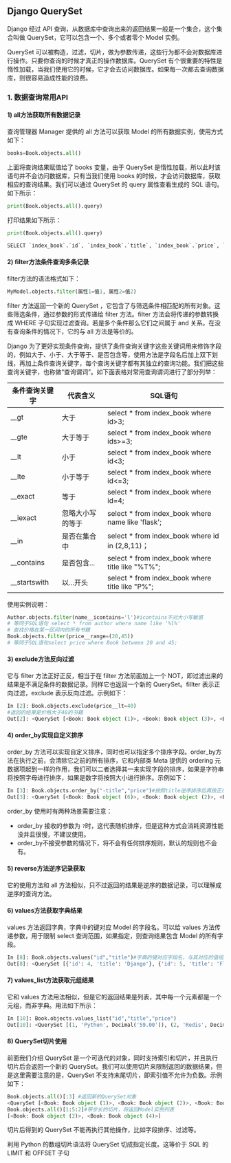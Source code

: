 ## Django QuerySet

Django 经过 API 查询，从数据库中查询出来的返回结果一般是一个集合，这个集合叫做 QuerySet，它可以包含一个、多个或者零个 Model 实例。

QuerySet 可以被构造，过滤，切片，做为参数传递，这些行为都不会对数据库进行操作。只要你查询的时候才真正的操作数据库。QuerySet 有个很重要的特性是惰性加载，当我们使用它的时候，它才会去访问数据库。如果每一次都去查询数据库，则很容易造成性能的浪费。

### 1. 数据查询常用API

#### 1) all方法获取所有数据记录

查询管理器 Manager 提供的 all 方法可以获取 Model 的所有数据实例，使用方式如下：

```python
books=Book.objects.all()
```

上面将查询结果赋值给了 books 变量，由于 QuerySet 是惰性加载，所以此时该语句并不会访问数据库，只有当我们使用 books 的时候，才会访问数据库，获取相应的查询结果。我们可以通过 QuerySet 的 query 属性查看生成的 SQL 语句。如下所示：

```python
print(Book.objects.all().query)
```

打印结果如下所示：
```python
print(Book.objects.all().query)

SELECT `index_book`.`id`, `index_book`.`title`, `index_book`.`price`, `index_book`.`retail_price`, `index_book`.`pub_id` FROM `index_book`
```

#### 2) filter方法条件查询多条记录

filter方法的语法格式如下：

```python
MyModel.objects.filter(属性1=值1, 属性2=值2)
```

filter 方法返回一个新的 QuerySet ，它包含了与筛选条件相匹配的所有对象。这些筛选条件，通过参数的形式传递给 filter 方法。filter 方法会将传递的参数转换成 WHERE 子句实现过滤查询。若是多个条件那么它们之间属于 and 关系。在没有查询条件的情况下，它的与 all 方法是等价的。

Django 为了更好实现条件查询，提供了条件查询关键字这些关键词用来修饰字段的，例如大于、小于、大于等于、是否包含等，使用方法是字段名后加上双下划线，再加上条件查询关键字，每个查询关键字都有其独立的查询功能。我们把这些查询关键字，也称做“查询谓词”。如下面表格对常用查询谓词进行了部分列举：

| 条件查询关键字 | 代表含义         | SQL语句                                           |
| -------------- | ---------------- | ------------------------------------------------- |
| __gt           | 大于             | select * from index_book where id>3;              |
| __gte          | 大于等于         | select * from index_book where ids>=3;            |
| __lt           | 小于             | select * from index_book where  id<3;             |
| __lte          | 小于等于         | select * from index_book where id<=3;             |
| __exact        | 等于             | select * from index_book where id=4;              |
| __iexact       | 忽略大小写的等于 | select * from index_book where name like 'flask'; |
| __in           | 是否在集合中     | select * from index_book where id in (2,8,11)；   |
| __contains     | 是否包含...      | select * from index_book where title like "%T%";  |
| __startswith   | 以...开头        | select * from index_book where title like "P%";   |


使用实例说明：

```python
Author.objects.filter(name__icontains='l')#icontains不对大小写敏感
# 等同于SQL语句 select * from author where name like '%l%'
# 查找价格在某一区间内的所有书籍
Book.objects.filter(price__range=(20,45))
# 等同于SQL语句select price where Book between 20 and 45;
```

#### 3) exclude方法反向过滤

它与 filter 方法正好正反，相当于在 filter 方法前面加上一个 NOT，即过滤出来的结果是不满足条件的数据记录。同样它也返回一个新的 QuerySet。fillter 表示正向过滤，exclude 表示反向过滤。示例如下：

```python
In [2]: Book.objects.exclude(price__lt=40)
#返回的结果是价格大于40的书籍
Out[2]: <QuerySet [<Book: Book object (1)>, <Book: Book object (3)>, <Book: Book object (4)>, <Book: Book object (5)>]>
```

#### 4) order_by实现自定义排序

order_by 方法可以实现自定义排序，同时也可以指定多个排序字段。order_by方法在执行之前，会清除它之前的所有排序，它和内部类 Meta 提供的 ordering 元数据项起到一样的作用，我们可以二者选择其一来实现字段的排序，如果是字符串将按照字母进行排序，如果是数字将按照大小进行排序。示例如下：

```python
In [3]: Book.objects.order_by("-title","price")#按照title逆序排序后再按正序排列
Out[3]: <QuerySet [<Book: Book object (6)>, <Book: Book object (2)>, <Book: Book object (1)>, <Book: Book object (3)>, <Book: Book object (5)>, <Book: Book object (4)>]>
```

order_by 使用时有两种场景需要注意：

- order_by 接收的参数为 `?`时，这代表随机排序，但是这种方式会消耗资源性能没并且很慢，不建议使用。
- order_by不接受参数的情况下，将不会有任何排序规则，默认的规则也不会有。

#### 5) reverse方法逆序记录获取

它的使用方法和 all 方法相似，只不过返回的结果是逆序的数据记录，可以理解成逆序的查询方法。

#### 6) values方法获取字典结果

values 方法返回字典，字典中的键对应 Model 的字段名。可以给 values 方法传递参数，用于限制 select 查询范围，如果指定，则查询结果包含 Model 的所有字段。

```python
In [8]: Book.objects.values("id","title")#字典的键对应字段名，与其对应的值组成键值对
Out[8]: <QuerySet [{'id': 4, 'title': 'Django'}, {'id': 5, 'title': 'Flask'}, {'id': 3, 'title': 'Java'}, {'id': 1, 'title': 'Python'}, {'id': 2, 'title': 'Redis'}, {'id': 6, 'title': 'Tornado'}]>
```

#### 7) values_list方法获取元组结果

它和 values 方法用法相似，但是它的返回结果是列表，其中每一个元素都是一个元组，而非字典。用法如下所示：

```python
In [10]: Book.objects.values_list("id","title","price")
Out[10]: <QuerySet [(1, 'Python', Decimal('59.00')), (2, 'Redis', Decimal('25.00')), (3, 'Java', Decimal('45.00')), (4, 'Django', Decimal('65.00')), (5, 'Flask', Decimal('45.00')), (6, 'Tornado', Decimal('35.00'))]>
```

#### 8) QuerySet切片使用

前面我们介绍 QuerySet 是一个可迭代的对象，同时支持索引和切片，并且执行切片后会返回一个新的 QuerySet。我们可以使用切片来限制返回的数据结果，但是这里需要注意的是，QuerySet 不支持末尾切片，即索引值不允许为负数。示例如下：

```python
Book.objects.all()[:3] #返回新的QuerySet对象
<QuerySet [<Book: Book object (1)>, <Book: Book object (2)>, <Book: Book object (3)>]>
Book.objects.all()[1:5:2]#带步长的切片，将返回Model实例列表
[<Book: Book object (2)>, <Book: Book object (4)>]
```

切片后得到的 QuerySet 不能再执行其他操作，比如字段排序、过滤等。

利用 Python 的数组切片语法将 QuerySet 切成指定长度。这等价于 SQL 的 LIMIT 和 OFFSET 子句